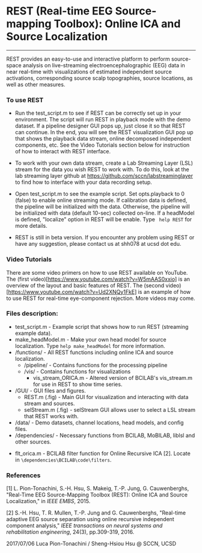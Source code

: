 # REST (Real-time EEG Source-mapping Toolbox): Online ICA and Source Localization
---
REST provides an easy-to-use and interactive platform to perform source-space analysis on live-streaming electroencephalographic (EEG) data in near real-time with visualizations of estimated independent source activations, corresponding source scalp topographies, source locations, as well as other measures.



### To use REST

* Run the test_script.m to see if REST can be correctly set up in your environment. The script will run REST in playback mode with the demo dataset. If a pipeline designer GUI pops up, just close it so that REST can continue. In the end, you will see the REST visualization GUI pop up that shows the playback data stream, online decomposed independent components, etc. See the Video Tutorials section below for instruction of how to interact with REST interface.

* To work with your own data stream, create a Lab Streaming Layer (LSL) stream for the data you wish REST to work with. To do this, look at the lab streaming layer github at https://github.com/sccn/labstreaminglayer to find how to interface with your data recording setup.

* Open test_script.m to see the example script. Set opts.playback to 0 (false) to enable online streaming mode. If calibration data is defined, the pipeline will be initialized with the data. Otherwise, the pipeline will be initialized with data (default 10-sec) collected on-line. If a headModel is defined, "localize" option in REST will be enable. Type `` help REST`` for more details.

* REST is still in beta version. If you encounter any problem using REST or have any suggestion, please contact us at shh078 at ucsd dot edu.


### Video Tutorials
There are some video primers on how to use REST available on YouTube. The (first video)[https://www.youtube.com/watch?v=W5mAAS0xxio] is an overview of the layout and basic features of REST. The (second video)[https://www.youtube.com/watch?v=Ud2XNQy1FkE] is an example of how to use REST for real-time eye-component rejection. More videos may come.


### Files description:

- test_script.m		- Example script that shows how to run REST (streaming example data).
- make_headModel.m	- Make your own head model for source localization. Type ``help make_headModel`` for more information.
- /functions/		- All REST functions including online ICA and source localization.
	- /pipeline/		- Contains functions for the processing pipeline
	- /vis/			- Contains functions for visualizations
		- vis_stream_ORICA.m	- Altered version of BCILAB's vis_stream.m for use in REST to show time series.
 - /GUI/			- GUI files and figures.
	- REST.m (.fig)		- Main GUI for visualization and interacting with data stream and sources.
	- selStream.m (.fig)	- selStream GUI allows user to select a LSL stream that REST works with.  
- /data/			- Demo datasets, channel locations, head models, and config files.
- /dependencies/		- Necessary functions from BCILAB, MoBILAB, liblsl and other sources. 

*  flt_orica.m - BCILAB filter function for Online Recursive ICA [2]. Locate in ``\dependencies\BCILAB\code\filters``.


### References
[1] L. Pion-Tonachini, S.-H. Hsu, S. Makeig, T.-P. Jung, G. Cauwenberghs, "Real-Time EEG Source-Mapping Toolbox (REST): Online ICA and Source Localization," in *IEEE EMBS*, 2015.

[2] S.-H. Hsu, T. R. Mullen, T.-P. Jung and G. Cauwenberghs, "Real-time adaptive EEG source separation using online recursive independent component analysis," *IEEE transactions on neural systems and rehabilitation engineering*, 24(3), pp.309-319, 2016.

2017/07/06 Luca Pion-Tonachini / Sheng-Hsiou Hsu @ SCCN, UCSD
